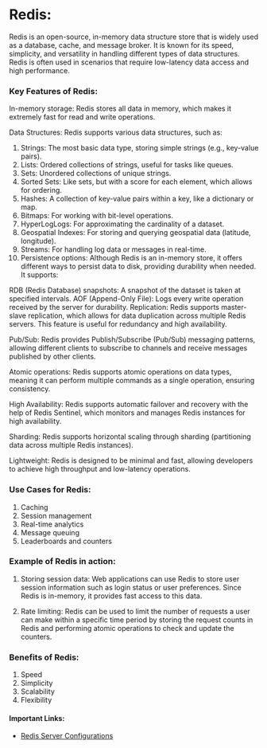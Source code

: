 # Redis:
Redis is an open-source, in-memory data structure store that is widely used as a database, cache, and message broker. It is known for its speed, simplicity, and versatility in handling different types of data structures. Redis is often used in scenarios that require low-latency data access and high performance.

### Key Features of Redis:
In-memory storage: Redis stores all data in memory, which makes it extremely fast for read and write operations.

Data Structures: Redis supports various data structures, such as:

1. Strings: The most basic data type, storing simple strings (e.g., key-value pairs).
2. Lists: Ordered collections of strings, useful for tasks like queues.
3. Sets: Unordered collections of unique strings.
4. Sorted Sets: Like sets, but with a score for each element, which allows for ordering.
5. Hashes: A collection of key-value pairs within a key, like a dictionary or map.
6. Bitmaps: For working with bit-level operations.
7. HyperLogLogs: For approximating the cardinality of a dataset.
8. Geospatial Indexes: For storing and querying geospatial data (latitude, longitude).
9. Streams: For handling log data or messages in real-time.
10. Persistence options: Although Redis is an in-memory store, it offers different ways to persist data to disk, providing durability when needed. It supports:

RDB (Redis Database) snapshots: A snapshot of the dataset is taken at specified intervals.
AOF (Append-Only File): Logs every write operation received by the server for durability.
Replication: Redis supports master-slave replication, which allows for data duplication across multiple Redis servers. This feature is useful for redundancy and high availability.

Pub/Sub: Redis provides Publish/Subscribe (Pub/Sub) messaging patterns, allowing different clients to subscribe to channels and receive messages published by other clients.

Atomic operations: Redis supports atomic operations on data types, meaning it can perform multiple commands as a single operation, ensuring consistency.

High Availability: Redis supports automatic failover and recovery with the help of Redis Sentinel, which monitors and manages Redis instances for high availability.

Sharding: Redis supports horizontal scaling through sharding (partitioning data across multiple Redis instances).

Lightweight: Redis is designed to be minimal and fast, allowing developers to achieve high throughput and low-latency operations.

### Use Cases for Redis:
1. Caching
2. Session management
3. Real-time analytics
4. Message queuing
5. Leaderboards and counters

### Example of Redis in action:
1. Storing session data: Web applications can use Redis to store user session information such as login status or user preferences. Since Redis is in-memory, it provides fast access to this data.

2. Rate limiting: Redis can be used to limit the number of requests a user can make within a specific time period by storing the request counts in Redis and performing atomic operations to check and update the counters.

### Benefits of Redis:
1. Speed
2. Simplicity
3. Scalability
4. Flexibility

#### Important Links:
- [Redis Server Configurations](src/redis-server-configuration.md)